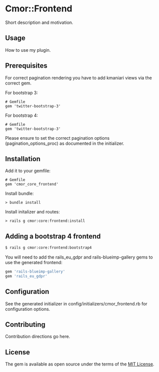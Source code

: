 # Cmor::Frontend

Short description and motivation.

## Usage

How to use my plugin.

## Prerequisites

For correct pagination rendering you have to add kmaniari views via the correct gem.

For bootstrap 3:

    # Gemfile
    gem 'twitter-bootstrap-3'


For bootstrap 4:

    # Gemfile
    gem 'twitter-bootstrap-3'

Please ensure to set the correct pagination options (pagination_options_proc) as documented in the initializer.

## Installation

Add it to your gemfile:

    # Gemfile
    gem 'cmor_core_frontend'

Install bundle:

    > bundle install

Install initalizer and routes:

    > rails g cmor:core:frontend:install

## Adding a bootstrap 4 frontend

```bash
$ rails g cmor:core:frontend:bootstrap4
```

You will need to add the rails_eu_gdpr and rails-blueimp-gallery gems to use the generated frontend:

```ruby
gem 'rails-blueimp-gallery'
gem 'rails_eu_gdpr'
```

## Configuration

See the generated initializer in config/initializers/cmor_frontend.rb for configuration options.

## Contributing
Contribution directions go here.

## License
The gem is available as open source under the terms of the [MIT License](https://opensource.org/licenses/MIT).
